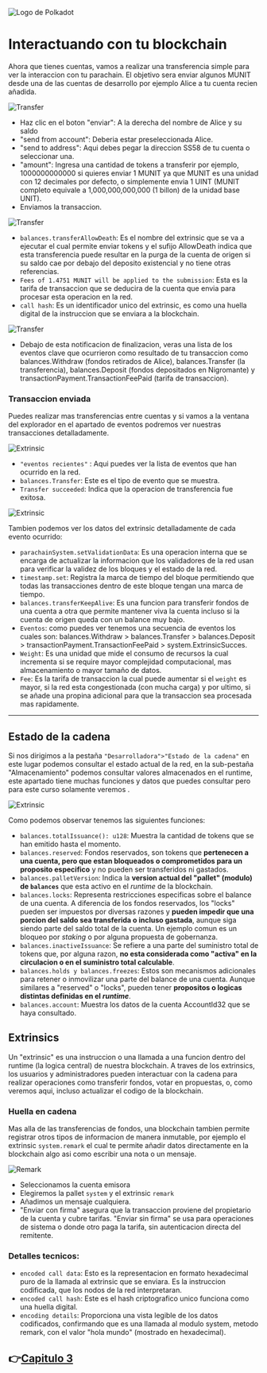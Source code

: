 ![Logo de Polkadot](/img/polkadotLogo.png "Logo de Polkadot")

# Interactuando con tu blockchain
Ahora que tienes cuentas, vamos a realizar una transferencia simple para ver la interaccion con tu parachain. El objetivo sera enviar algunos MUNIT desde una de las cuentas de desarrollo por ejemplo Alice a tu cuenta recien añadida.

![Transfer](/img/jsTransfer.png)
* Haz clic en el boton "enviar": A la derecha del nombre de Alice y su saldo
* "send from account": Deberia estar preseleccionada Alice.
* "send to address": Aqui debes pegar la direccion SS58 de tu cuenta o seleccionar una.
* "amount": Ingresa una cantidad de tokens a transferir por ejemplo, 1000000000000 si quieres enviar 1 MUNIT ya que MUNIT es una unidad con 12 decimales por defecto, o simplemente envia 1 UINT (MUNIT completo equivale a 1,000,000,000,000 (1 billon) de la unidad base UNIT).
*  Enviamos la transaccion.

![Transfer](/img/jsFirma.png)
* `balances.transferAllowDeath`: Es el nombre del extrinsic que se va a ejecutar el cual permite enviar tokens y el sufijo AllowDeath indica que esta transferencia puede resultar en la purga de la cuenta de origen si su saldo cae por debajo del deposito existencial y no tiene otras referencias.
* `Fees of 1.4751 MUNIT will be applied to the submission`: Esta es la tarifa de transaccion que se deducira de la cuenta que envia para procesar esta operacion en la red.
* `call hash`: Es un identificador unico del extrinsic, es como una huella digital de la instruccion que se enviara a la blockchain.

![Transfer](/img/jsSend.png)

* Debajo de esta notificacion de finalizacion, veras una lista de los eventos clave que ocurrieron como resultado de tu transaccion como balances.Withdraw (fondos retirados de Alice), balances.Transfer (la transferencia), balances.Deposit (fondos depositados en Nigromante) y transactionPayment.TransactionFeePaid (tarifa de transaccion).


### Transaccion enviada
Puedes realizar mas transferencias entre cuentas y si vamos a la ventana del explorador en el apartado de eventos podremos ver nuestras transacciones detalladamente.

![Extrinsic](/img/jsEvento.png)

* `"eventos recientes"` : Aqui puedes ver la lista de eventos que han ocurrido en la red.
* `balances.Transfer`: Este es el tipo de evento que se muestra.
* `Transfer succeeded`: Indica que la operacion de transferencia fue exitosa.

![Extrinsic](/img/jsTransferDetails.png)

Tambien podemos ver los datos del extrinsic detalladamente de cada evento ocurrido:
* `parachainSystem.setValidationData`: Es una operacion interna que se encarga de actualizar la informacion que los validadores de la red usan para verificar la validez de los bloques y el estado de la red.
* `timestamp.set`: Registra la marca de tiempo del bloque permitiendo que todas las transacciones dentro de este bloque tengan una marca de tiempo.
* `balances.transferKeepAlive`: Es una funcion para transferir fondos de una cuenta a otra que permite mantener viva la cuenta incluso si la cuenta de origen queda con un balance muy bajo.
* `Eventos`: como puedes ver tenemos una secuencia de eventos los cuales son: balances.Withdraw > balances.Transfer > balances.Deposit > transactionPayment.TransactionFeePaid > system.ExtrinsicSucces.
* `Weight`: Es una unidad que mide el consumo de recursos la cual incrementa si se require mayor complejidad computacional, mas almacenamiento o mayor tamaño de datos.
* `Fee`: Es la tarifa de transaccion la cual puede aumentar si el `weight` es mayor, si la red esta congestionada (con mucha carga) y por ultimo, si se añade una propina adicional para que la transaccion sea procesada mas rapidamente.

--- 
## Estado de la cadena 
Si nos dirigimos a la pestaña `"Desarrolladora">"Estado de la cadena"` en este lugar podemos consultar el estado actual de la red, en la sub-pestaña "Almacenamiento" podemos consultar valores almacenados en el runtime, este apartado tiene muchas funciones y datos que puedes consultar pero para este curso solamente veremos .

![Extrinsic](/img/almacenamiento.png)

Como podemos observar tenemos las siguientes funciones:
* `balances.totalIssuance(): u128`: Muestra la cantidad de tokens que se han emitido hasta el momento.
* `balances.reserved`: Fondos reservados, son tokens que **pertenecen a una cuenta, pero que estan bloqueados o comprometidos para un proposito especifico** y no pueden ser transferidos ni gastados.
* `balances.palletVersion`: Indica la **version actual del "pallet" (modulo) de `balances`** que esta activo en el *runtime* de la blockchain.
* `balances.locks`: Representa restricciones especificas sobre el balance de una cuenta. A diferencia de los fondos reservados, los "locks" pueden ser impuestos por diversas razones y **pueden impedir que una porcion del saldo sea transferida o incluso gastada**, aunque siga siendo parte del saldo total de la cuenta. Un ejemplo comun es un bloqueo por *staking* o por alguna propuesta de gobernanza.
* `balances.inactiveIssuance`: Se refiere a una parte del suministro total de tokens que, por alguna razon, **no esta considerada como "activa" en la circulacion o en el suministro total calculable**.
* `balances.holds y balances.freezes`: Estos son mecanismos adicionales para retener o inmovilizar una parte del balance de una cuenta. Aunque similares a "reserved" o "locks", pueden tener **propositos o logicas distintas definidas en el *runtime***.
* `balances.account`: Muestra los datos de la cuenta AccountId32 que se haya consultado.

## Extrinsics 
Un "extrinsic" es una instruccion o una llamada a una funcion dentro del runtime (la logica central) de nuestra blockchain. A traves de los extrinsics, los usuarios y administradores pueden interactuar con la cadena para realizar operaciones como transferir fondos, votar en propuestas, o, como veremos aqui, incluso actualizar el codigo de la blockchain.

### Huella en cadena

Mas alla de las transferencias de fondos, una blockchain tambien permite registrar otros tipos de informacion de manera inmutable, por ejemplo el extrinsic `system.remark` el cual te permite añadir datos directamente en la blockchain algo asi como escribir una nota o un mensaje.

![Remark](/img/jsRemark.png)

* Seleccionamos la cuenta emisora
* Elegiremos la pallet `system` y el extrinsic `remark`
* Añadimos un mensaje cualquiera.
* "Enviar con firma" asegura que la transaccion proviene del propietario de la cuenta y cubre tarifas. "Enviar sin firma" se usa para operaciones de sistema o donde otro paga la tarifa, sin autenticacion directa del remitente.

### Detalles tecnicos: 
* `encoded call data`: Esto es la representacion en formato hexadecimal puro de la llamada al extrinsic que se enviara. Es la instruccion codificada, que los nodos de la red interpretaran.
* `encoded call hash`: Este es el hash criptografico unico funciona como una huella digital.
* `encoding details`: Proporciona una vista legible de los datos codificados, confirmando que es una llamada al modulo system, metodo remark, con el valor "hola mundo" (mostrado en hexadecimal).


👉[Capitulo 3](/recursos/cap_4(CifradoSubkey).md)
---